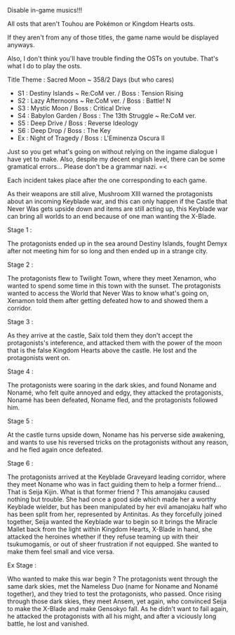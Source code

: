 Disable in-game musics!!!

All osts that aren't Touhou are Pokémon or Kingdom Hearts osts. 

If they aren't from any of those titles, the game name would be displayed anyways.

Also, I don't think you'll have trouble finding the OSTs on youtube. That's what I do to play the osts.

Title Theme : Sacred Moon ~ 358/2 Days
(but who cares)

- S1 : Destiny Islands ~ Re:CoM ver. / Boss : Tension Rising
- S2 : Lazy Afternoons ~ Re:CoM ver. / Boss : Battle! N
- S3 : Mystic Moon / Boss : Critical Drive
- S4 : Babylon Garden / Boss : The 13th Struggle ~ Re:CoM ver.
- S5 : Deep Drive / Boss : Reverse Ideology
- S6 : Deep Drop / Boss : The Key
- Ex : Night of Tragedy / Boss : L'Eminenza Oscura II

Just so you get what's going on without relying on the ingame dialogue I have yet to make. Also, despite my decent english level, there can be some gramatical errors... Please don't be a grammar nazi. =<

Each incident takes place after the one corresponding to each game.

As their weapons are still alive, Mushroom XIII warned the protagonists about an incoming Keyblade war, and this can only happen if the Castle that Never Was gets upside down and items are still acting up, this Keyblade war can bring all worlds to an end because of one man wanting the X-Blade.

Stage 1 :

The protagonists ended up in the sea around Destiny Islands, fought Demyx after not meeting him for so long and then ended up in a strange city.

Stage 2 :

The protagonists flew to Twilight Town, where they meet Xenamon, who wanted to spend some time in this town with the sunset. The protagonists wanted to access the World that Never Was to know what's going on, Xenamon told them after getting defeated how to and showed them a corridor.

Stage 3 :

As they arrive at the castle, Saïx told them they don't accept the protagonists's inteference, and attacked them with the power of the moon that is the false Kingdom Hearts above the castle. He lost and the protagonists went on.

Stage 4 :

The protagonists were soaring in the dark skies, and found Noname and Nonamé, who felt quite annoyed and edgy, they attacked the protagonists, Nonamé has been defeated, Noname fled, and the protagonists followed him.

Stage 5 :

At the castle turns upside down, Noname has his perverse side awakening, and wants to use his reversed tricks on the protagonists without any reason, and he fled again once defeated.

Stage 6 :

The protagonists arrived at the Keyblade Graveyard leading corridor, where they meet Noname who was in fact guiding them to help a former friend... That is Seija Kijin. What is that former friend ? This amanojaku caused nothing but trouble. She had once a good
side which made her a worthy Keyblade wielder, but has been manipulated by her evil amanojaku half who has been split from her, represented by Antinitas. As they forcefully joined together, 
Seija wanted the Keyblade war to begin so it brings the Miracle Mallet back from the light within Kingdom Hearts, X-Blade in hand, she attacked the heroines whether if they refuse teaming up
with their tsukumogamis, or out of sheer frustration if not equipped. She wanted to make them feel small and vice versa.

Ex Stage :

Who wanted to make this war begin ? The protagonists went through the same dark skies, met the Nameless Duo (name for Noname and Nonamé together), and they tried to test the protagonists, who passed.
Once rising through those dark skies, they meet Ansem, yet again, who convinced Seija to make the X-Blade and make Gensokyo fall. As he didn't want to fail again, he attacked the protagonists with all his might, and after a viciously long battle, he lost and vanished.

